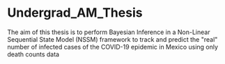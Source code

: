# Undergrad_AM_Thesis
The aim of this thesis is to perform Bayesian Inference in a Non-Linear Sequential State Model (NSSM) framework to track and predict the "real" number of infected cases of the COVID-19 epidemic in Mexico using only death counts data

